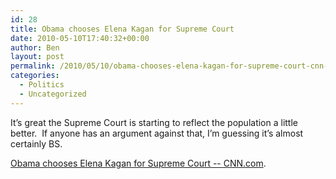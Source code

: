 ```yaml
---
id: 28
title: Obama chooses Elena Kagan for Supreme Court
date: 2010-05-10T17:40:32+00:00
author: Ben
layout: post
permalink: /2010/05/10/obama-chooses-elena-kagan-for-supreme-court-cnn-com/
categories:
  - Politics
  - Uncategorized
---
```

It&#8217;s great the Supreme Court is starting to reflect the population a little better.  If anyone has an argument against that, I&#8217;m guessing it&#8217;s almost certainly BS.

[Obama chooses Elena Kagan for Supreme Court -- CNN.com](http://www.cnn.com/2010/POLITICS/05/10/scotus.kagan/index.html?eref=rss_us&utm_source=feedburner&utm_medium=feed&utm_campaign=Feed%3A+rss%2Fcnn_us+%28RSS%3A+U.S.%29).
